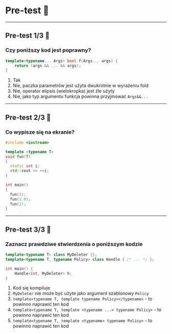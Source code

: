 # Pre-test 🤯

___

## Pre-test 1/3 🤯

### Czy poniższy kod jest poprawny?

```cpp
template<typename... Args> bool f(Args... args) {
    return (args && ... && args);
}
```

1. Tak
2. Nie, paczka parametrów jest użyta dwukrotnie w wyrażeniu fold
3. Nie, operator elipsis (wielokropka) jest źle użyty
4. Nie, jako typ argumentu funkcja powinna przyjmować `Args&&...`

___
<!-- .slide: style="font-size: 0.9em" -->

## Pre-test 2/3 🤯

### Co wypisze się na ekranie?

```cpp
#include <iostream>

template <typename T>
void fun(T)
{
  static int i;
  std::cout << ++i;
}

int main()
{
  fun(1);
  fun(1.0);
  fun(2);
}
```

___
<!-- .slide: style="font-size: 0.8em" -->

## Pre-test 3/3 🤯

### Zaznacz prawdziwe stwierdzenia o poniższym kodzie

```cpp
template<typename T> class MyDeleter {};
template<typename T, typename Policy> class Handle { /* ... */ };

int main() {
    Handle<int, MyDeleter> h;
}
```

1. Kod się kompiluje
2. `MyDeleter` nie może być użyte jako argument szablonowy `Policy`
3. `template<typename T, template typename Policy></typename>` - to powinno naprawić ten kod
4. `template<typename T, template <typename ...> typename Policy>` - to powinno naprawić ten kod
5. `template<typename T, template <typename> typename Policy>` -  to powinno naprawić ten kod
